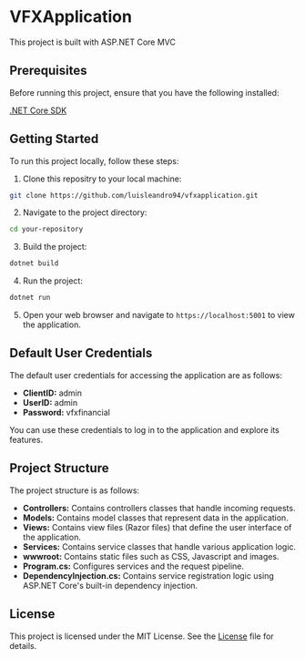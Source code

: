 # VFXApplication
This project is built with ASP.NET Core MVC

## Prerequisites
Before running this project, ensure that you have the following installed:

[.NET Core SDK](https://dotnet.microsoft.com/download)

## Getting Started

To run this project locally, follow these steps:

1. Clone this repositry to your local machine:

  ```bash
  git clone https://github.com/luisleandro94/vfxapplication.git
  ```

2. Navigate to the project directory:

  ```bash
  cd your-repository
  ```

3. Build the project:

  ```bash
  dotnet build
  ```

4. Run the project:

  ```bash
  dotnet run
  ```

5. Open your web browser and navigate to `https://localhost:5001` to view the application.

## Default User Credentials

The default user credentials for accessing the application are as follows:

- **ClientID:** admin
- **UserID:** admin
- **Password:** vfxfinancial

You can use these credentials to log in to the application and explore its features.

## Project Structure

The project structure is as follows:

- **Controllers:** Contains controllers classes that handle incoming requests.
- **Models:** Contains model classes that represent data in the application.
- **Views:** Contains view files (Razor files) that define the user interface of the application.
- **Services:** Contains service classes that handle various application logic.
- **wwwroot:** Contains static files such as CSS, Javascript and images.
- **Program.cs:** Configures services and the request pipeline.
- **DependencyInjection.cs:** Contains service registration logic using ASP.NET Core's built-in dependency injection.

## License

This project is licensed under the MIT License. See the [License](https://github.com/git/git-scm.com/blob/main/MIT-LICENSE.txt) file for details.
